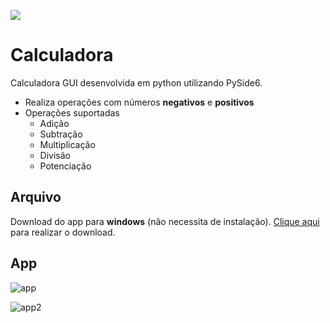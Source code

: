 ![](https://user-images.githubusercontent.com/103540321/235697112-00acf46f-c940-4125-a83b-ccbea562b03b.png)

# Calculadora 

Calculadora GUI desenvolvida em python utilizando PySide6.
 
+ Realiza operações com números **negativos** e **positivos**
+ Operações suportadas
    + Adição
    + Subtração
    + Multiplicação
    + Divisão 
    + Potenciação

## Arquivo

Download do app para **windows** (não necessita de instalação). [Clique aqui](https://drive.google.com/file/d/1r-VLnGrk3UQWCVqdCPipoDojdAnNbjIT/view?usp=sharing) para realizar o download.

##  App

![app](https://user-images.githubusercontent.com/103540321/235695492-c82f7ac1-3e08-46c1-b654-9da176054d65.PNG)

![app2](https://user-images.githubusercontent.com/103540321/235695625-9cae621e-c016-4ec8-9fc5-fb113e54d777.PNG)
